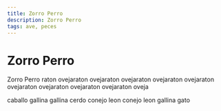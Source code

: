 ```yaml
---
title: Zorro Perro
description: Zorro Perro
tags: ave, peces
---
```


# Zorro Perro

Zorro Perro raton ovejaraton ovejaraton ovejaraton ovejaraton ovejaraton ovejaraton ovejaraton ovejaraton ovejaraton oveja

caballo gallina gallina cerdo conejo leon conejo leon gallina gato